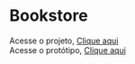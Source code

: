# Bookstore
 
<div>
 Acesse o projeto,
<a href="https://samuelg7.000webhostapp.com/bookstore/" target="black" >Clique aqui</a>
</div>
<div>
 Acesse o protótipo,
<a href="https://www.figma.com/file/At2dqNArLEqEA62t3HJVyn/bookstore" target="black">Clique aqui</a>
</div>
